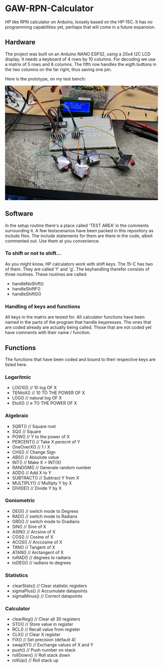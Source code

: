 # GAW-RPN-Calculator
 HP like RPN calculator on Arduino, loosely based on the HP-15C. 
 It has no programming capabilities yet, perhaps that will come in a future expansion.


## Hardware
 The project was built on an Arduino NANO ESP32, using a 20x4 I2C LCD display. 
 It needs a keyboard of 4 rows by 10 columns. For decoding we use a matrix of 5 rows and 8 columns. 
 The fifth row handles the eigth buttons in the two columns on the far right, thus saving one pin.

 Here is the prototype, on my test bench:

 <img src="./gfx/GAW-RPN-Calculator-pic01.jpg" width="600">


## Software
 In the setup routine there's a place called 'TEST AREA' in the comments surrounding it.
 A few testscenarios have been packed in this repository as include files.
 The include statements for them are there in the code, albeit commented out.
 Use them at you convenience.

### To shift or not to shift...
 As you might know, HP calculators work with shift keys. The 15-C has two of them.
 They are called 'f' and 'g'. The keyhandling therefor consists of three routines.
 These routines are called:
 - handleNoShift()
 - handleShiftF()
 - handleShiftG()

### Handling of keys and functions
 All keys in the matrix are tested for.
 All calculator functions have been named in the parts of the program that handle keypresses. 
 The ones that are coded already are actually being called.
 Those that are not coded yet have comments with their name / function.


## Functions
 The functions that have been coded and bound to their respective keys are listed here.

### Logaritmic

- LOG10()         // 10 log OF X
- TENtoX()        // 10 TO THE POWER OF X
- LOG()           // natural log OF X
- EtoX()          // e TO THE POWER OF X

### Algebraic

- SQRT()          // Square root
- SQ()            // Square
- POW()           // Y to the power of X
- PERCENT()       // Take X perecnt of Y
- OneOverX()      // 1 / X
- CHS()           // Change Sign
- ABS()           // Absolute value
- INT()           // Make X = INT(X)
- RANDOM()        // Generate random number
- ADD()           // Add X to Y
- SUBTRACT()      // Subtract Y from X
- MULTIPLY()      // Multiply Y by X
- DIVIDE()        // Divide Y by X

### Goniometric

- DEG()           // switch mode to Degrees
- RAD()           // switch mode to Radians
- GRD()           // switch mode to Gradians
- SIN()           // Sine of X
- ASIN()          // Arcsine of X
- COS()           // Cosine of X
- ACOS()          // Arccosine of X
- TAN()           // Tangent of X
- ATAN()          // Arctangent of X
- toRAD()         // degrees to radians
- toDEG()         // radians to degrees

### Statistics

- clearStats()    // Clear statistic registers
- sigmaPlus()     // Accumulate datapoints
- sigmaMinus()    // Correct datapoints


### Calculator

- clearReg()      // Clear all 30 registers
- STO()           // Store value in register
- RCL()           // Recall value from register
- CLX()           // Clear X register
- FIX()           // Set precision (default 4)
- swapXY()        // Exchange values of X and Y
- push()          // Push number on stack
- rollDown()      // Roll stack down
- rollUp()        // Roll stack up

